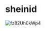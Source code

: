 # sheinid

![fz82Uh0kWp4](https://github.com/user-attachments/assets/630a28c0-d052-4324-b99d-430df93d037b)
